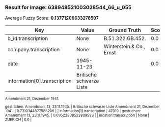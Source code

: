 ### Result for image: 638948521003028544_66_u_055
Average Fuzzy Score: **0.13771209633278597**
<small>

| Key | Value | Ground Truth | Score |
| --- | --- | --- | --- |
| b_id.transcription | None | B.51.322.GB.452. | 0.0 |
| company.transcription | None | Winterstein & Co., Ernst | 0.0 |
| date | 1945-11-23 |  | 0.0 |
| information[0].transcription | Britische schwarze Liste
Amendment 21, Dezember 1941.

gestrichen:
Amendment 13, 23.11.1945. | Britische schwarze Liste
Amendment 21, Dezember 1941. | 0.7310344827586206 |
| information[1].transcription | 47019 | gestrichen:
Amendment 13, 23.11.1945. | 0.09523809523809523 |
| location.transcription | None | ZUERICH | 0.0 |

</small>
